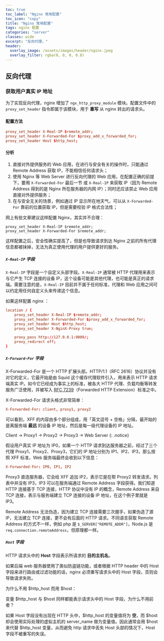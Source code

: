 ```yaml
---
toc: true
toc_label: "Nginx 常用配置"
toc_icon: "copy"
title: "Nginx 常用配置"
tags: nginx 配置
categories: "server"
classes: wide
excerpt: "反向代理，"
header:
  overlay_image: /assets/images/header/nginx.jpeg
  overlay_filter: rgba(0, 0, 0, 0.8)
---
```



## 反向代理




### 获取用户真实 IP  地址

为了实现反向代理，nginx 增加了 `ngx_http_proxy_module` 模块。配置文件中的 `proxy_set_header` 指令即属于该模块，用于 **重写** 从 nginx 转出的请求头。  



#### 配置方法

```conf
proxy_set_header X-Real-IP $remote_addr;
proxy_set_header X-Forwarded-For $proxy_add_x_forwarded_for;
proxy_set_header Host $http_host;
```



#### 分析

1. 直接对外提供服务的 Web 应用，在进行与安全有关的操作时，只能通过 Remote Address 获取 IP，不能相信任何请求头；
2. 使用 Nginx 等 Web Server 进行反向代理的 Web 应用，在配置正确的前提下，要用 `X-Forwarded-For` 最后一节 或 `X-Real-IP` 来获取 IP（因为 Remote Address 得到的是 Nginx 所在服务器的内网 IP）；同时还应该禁止 Web 应用直接对外提供服务；
3. 在与安全无关的场景，例如通过 IP 显示所在地天气，可以从 `X-Forwarded-For` 靠前的位置获取 IP，但是需要校验 IP 格式合法性；

网上有些文章建议这样配置 Nginx，其实并不合理：

```nginx
proxy_set_header X-Real-IP $remote_addr;
proxy_set_header X-Forwarded-For $remote_addr;
```

这样配置之后，安全性确实提高了，但是也导致请求到达 Nginx 之前的所有代理信息都被抹掉，无法为真正使用代理的用户提供更好的服务。



##### `X-Real-IP` 字段

`X-Real-IP` 字段是一个自定义头部字段。`X-Real-IP` 通常被 HTTP 代理用来表示与它产生 TCP 连接的设备 IP，这个设备可能是其他代理，也可能是真正的请求端。需要注意的是，`X-Real-IP` 目前并不属于任何标准，代理和 Web 应用之间可以约定用任何自定义头来传递这个信息。

如果这样配置 nginx ：

```conf
location / {
    proxy_set_header X-Real-IP $remote_addr;
    proxy_set_header X-Forwarded-For $proxy_add_x_forwarded_for;
    proxy_set_header Host $http_host;
    proxy_set_header X-NginX-Proxy true;

    proxy_pass http://127.0.0.1:9009/;
    proxy_redirect off;
}
```



##### `X-Forward-For` 字段

X-Forwarded-For 是一个 HTTP 扩展头部。HTTP/1.1（RFC 2616）协议并没有对它的定义，它最开始是由 Squid 这个缓存代理软件引入，用来表示 HTTP 请求端真实 IP。如今它已经成为事实上的标准，被各大 HTTP 代理、负载均衡等转发服务广泛使用，并被写入 [RFC 7239](http://tools.ietf.org/html/rfc7239)（Forwarded HTTP Extension）标准之中。

X-Forwarded-For 请求头格式非常简单：

```conf
X-Forwarded-For: client, proxy1, proxy2
```

可以看到，XFF 的内容由多个部分组成，用「英文逗号 + 空格」分隔，最开始的是离服务端 **最远** 的设备 IP 地址，然后是每一级代理设备的 IP 地址。

Client -> Proxy1 -> Proxy2 -> Proxy3 -> Web Server
{: .notice}

假设用户真实 IP 地址为 IP0，如果一个 HTTP 请求到达服务器之前，经过了三个代理 Proxy1、Proxy2、Proxy3，它们的 IP 地址分别为 IP1、IP2、IP3，那么按照 XFF 标准，Web 服务端最终会收到以下信息：

```conf
X-Forwarded-For: IP0, IP1, IP2
```

Proxy3 直连服务器，它会给 XFF 追加 IP2，表示它是在帮 Proxy2 转发请求。列表中并没有 IP3，IP3 可以在服务端通过 Remote Address 字段获得。我们知道 HTTP 连接基于 TCP 连接，HTTP 协议中没有 IP 的概念，Remote Address 来自 TCP 连接，表示与服务端建立 TCP 连接的设备 IP 地址，在这个例子里就是 IP3。

Remote Address 无法伪造，因为建立 TCP 连接需要三次握手，如果伪造了源 IP，无法建立 TCP 连接，更不会有后面的 HTTP 请求。不同语言获取 Remote Address 的方式不一样，例如 php 是 `$_SERVER["REMOTE_ADDR"]`，Node.js 是 `req.connection.remoteAddress`，但原理都一样。





##### `Host` 字段

HTTP 请求头中的 **Host** 字段表示所请求的 **目的主机名**。

如果后端 web 服务器使用了类似防盗链功能，或者根据 HTTP header 中的 Host 字段来进行路由或过滤功能的话，nginx 必须重写请求头中的 Host 字段，否则会导致请求失败。

为什么不用 $http_host 而用 $host：

变量 $http_host 与 $host 同样都能表示请求头中的 Host 字段，为什么不用前者？

如果 Host 字段没有出现在 HTTP 头中，$http_host 的变量值将为 **空**，而 $host 却会使用实际处理的虚拟主机的 server_name 做为变量值。因此通常会用 $host 来代替 $http_host 变量，从而避免 http 请求中丢失 Host 头部的情况下，Host 字段不被重写的失误。
